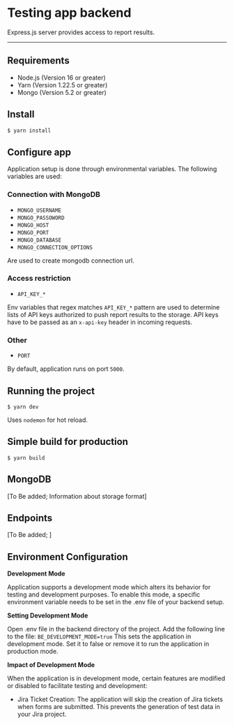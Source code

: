 # Testing app backend 

Express.js server provides access to report results. 

---
## Requirements
- Node.js (Version 16 or greater)
- Yarn (Version 1.22.5 or greater)
- Mongo (Version 5.2 or greater)

## Install
```bash 
$ yarn install
```

## Configure app
Application setup is done through environmental variables. 
The following variables are used:

### Connection with MongoDB
* `MONGO_USERNAME`
* `MONGO_PASSOWORD`
* `MONGO_HOST`
* `MONGO_PORT`
* `MONGO_DATABASE`
* `MONGO_CONNECTION_OPTIONS`

Are used to create mongodb connection url.

### Access restriction
* `API_KEY_*`

Env variables that regex matches `API_KEY_*` pattern are used to determine lists of API keys authorized to push report results to the storage. API keys have to be passed as an `x-api-key` header in incoming requests.

### Other 
* `PORT`

By default, application runs on port `5000`.

## Running the project

    $ yarn dev

Uses `nodemon` for hot reload.

## Simple build for production

    $ yarn build

## MongoDB
[To Be added; Information about storage format]

## Endpoints
[To Be added; ]

## Environment Configuration
**Development Mode**

Application supports a development mode which alters its behavior for testing and development purposes. To enable this mode, a specific environment variable needs to be set in the .env file of your backend setup.

**Setting Development Mode**

Open .env file in the backend directory of the project.
Add the following line to the file:
```BE_DEVELOPMENT_MODE=true```
This sets the application in development mode. Set it to false or remove it to run the application in production mode.

**Impact of Development Mode**

When the application is in development mode, certain features are modified or disabled to facilitate testing and development:

- Jira Ticket Creation: The application will skip the creation of Jira tickets when forms are submitted. This prevents the generation of test data in your Jira project.
